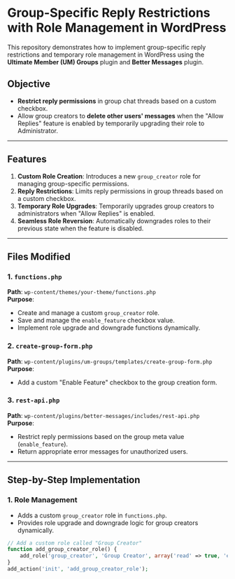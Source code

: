 # Group-Specific Reply Restrictions with Role Management in WordPress

This repository demonstrates how to implement group-specific reply restrictions and temporary role management in WordPress using the **Ultimate Member (UM) Groups** plugin and **Better Messages** plugin.

## Objective

- **Restrict reply permissions** in group chat threads based on a custom checkbox.
- Allow group creators to **delete other users' messages** when the "Allow Replies" feature is enabled by temporarily upgrading their role to Administrator.

---

## Features

1. **Custom Role Creation**: Introduces a new `group_creator` role for managing group-specific permissions.
2. **Reply Restrictions**: Limits reply permissions in group threads based on a custom checkbox.
3. **Temporary Role Upgrades**: Temporarily upgrades group creators to administrators when "Allow Replies" is enabled.
4. **Seamless Role Reversion**: Automatically downgrades roles to their previous state when the feature is disabled.

---

## Files Modified

### 1. `functions.php`
**Path**: `wp-content/themes/your-theme/functions.php`  
**Purpose**:  
- Create and manage a custom `group_creator` role.
- Save and manage the `enable_feature` checkbox value.
- Implement role upgrade and downgrade functions dynamically.

### 2. `create-group-form.php`
**Path**: `wp-content/plugins/um-groups/templates/create-group-form.php`  
**Purpose**:  
- Add a custom "Enable Feature" checkbox to the group creation form.

### 3. `rest-api.php`
**Path**: `wp-content/plugins/better-messages/includes/rest-api.php`  
**Purpose**:  
- Restrict reply permissions based on the group meta value (`enable_feature`).
- Return appropriate error messages for unauthorized users.

---

## Step-by-Step Implementation

### 1. Role Management
- Adds a custom `group_creator` role in `functions.php`.
- Provides role upgrade and downgrade logic for group creators dynamically.

```php
// Add a custom role called "Group Creator"
function add_group_creator_role() {
    add_role('group_creator', 'Group Creator', array('read' => true, 'edit_posts' => true));
}
add_action('init', 'add_group_creator_role');

